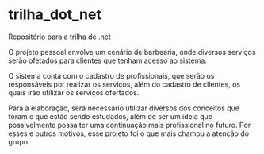 # trilha_dot_net
Repositório para a trilha de .net

O projeto pessoal envolve um cenário de barbearia, onde diversos serviços serão ofetados para clientes que tenham acesso ao sistema.

O sistema conta com o cadastro de profissionais, que serão os responsáveis por realizar os serviços, além do cadastro de clientes, os quais irão utilizar os serviços ofertados.

Para a elaboração, será necessário utilizar diversos dos conceitos que foram e que estão sendo estudados, além de ser um ideia que possivelmente possa ter uma continuação mais profissional no futuro. Por esses e outros motivos, esse projeto foi o que mais chamou a atenção do grupo. 




